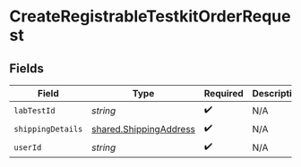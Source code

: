 # CreateRegistrableTestkitOrderRequest


## Fields

| Field                                                            | Type                                                             | Required                                                         | Description                                                      |
| ---------------------------------------------------------------- | ---------------------------------------------------------------- | ---------------------------------------------------------------- | ---------------------------------------------------------------- |
| `labTestId`                                                      | *string*                                                         | :heavy_check_mark:                                               | N/A                                                              |
| `shippingDetails`                                                | [shared.ShippingAddress](../../models/shared/shippingaddress.md) | :heavy_check_mark:                                               | N/A                                                              |
| `userId`                                                         | *string*                                                         | :heavy_check_mark:                                               | N/A                                                              |